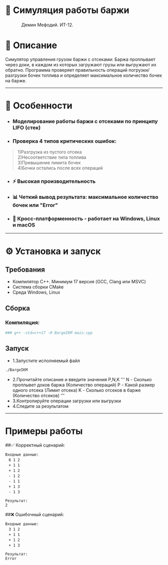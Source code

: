 # 🚢 Симуляция работы баржи
ᅟᅟᅟᅟДемин Мефодий. ИТ-12.


# 📧 Описание
Cимулятор управления грузом баржи с отсеками:
Баржа проплывает через доки, в каждом из которых загружают грузы или выгружают их обратно.
Программа проверяет правильность операций погрузки/разгрузки бочек топлива и определяет максимальное количество бочек на барже.

---

# 🌟 Особенности
* ### Моделирование работы баржи с отсеками по принципу LIFO (стек)
* ### Проверка 4 типов критических ошибок:
> 1)Разгрузка из пустого отсека <br>
> 2)Несоответствие типа топлива <br>
> 3)Превышение лимита бочек <br>
> 4)Бочки остались после всех операций <br>
* ### ⚡️ Высокая производительность 
* ### 📊 Четкий вывод результата: максимальное количество бочек или "Error"
* ### 📱 Кросс-платформенность - работает на Windows, Linux и macOS
---

# ⚙️ Установка и запуск

## Требования
* Компилятор C++. Минимум 17 версия (GCC, Clang или MSVC)
* Система сборки CMake
* Среда Windows, Linux

## Сборка
### Компиляция:
```bash
### g++ -std=c++17 -0 BargeIKM main.cpp
```

## Запуск
* 1.Запустите исполняемый файл
```bash
./BargeIKM
```
* 2.Прочитайте описание и введите значения P,N,K
'''
N - Сколько проплывет доков баржа (Количество операций)
P - Какой размер одного отсека (Лимит отсека)
K - Сколько отсеков в барже (Количество отсеков)
'''
* 3.Контролируйте операции загрузки или выгрузки
* 4.Следите за результатом
---

# Примеры работы
##✅ Корректный сценарий:

```
Входные данные:
ㅤ6 1 2
ㅤ+ 1 1
ㅤ+ 1 2
ㅤ- 1 2
ㅤ- 1 1
ㅤ+ 1 3
ㅤ- 1 3

Результат:
2
```
##❌ Ошибочный сценарий:
```
Входные данные:
ㅤ3 1 2
ㅤ+ 1 1
ㅤ+ 1 2
ㅤ+ 1 3

Результат:
Error
```
